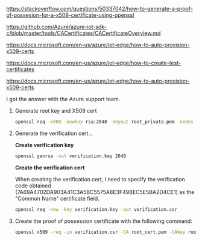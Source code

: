 https://stackoverflow.com/questions/50337042/how-to-generate-a-proof-of-possesion-for-a-x509-certificate-using-openssl


https://github.com/Azure/azure-iot-sdk-c/blob/master/tools/CACertificates/CACertificateOverview.md

https://docs.microsoft.com/en-us/azure/iot-edge/how-to-auto-provision-x509-certs


https://docs.microsoft.com/en-us/azure/iot-edge/how-to-create-test-certificates


https://docs.microsoft.com/en-us/azure/iot-edge/how-to-auto-provision-x509-certs


I got the answer with the Azure support team.

1. Generate root key and X509 cert

    ```bash
    openssl req -x509 -newkey rsa:2048 -keyout root_private.pem -nodes -out root_cert.pem
    ```
2. Generate the verification cert...

    **Create verification key**

    ```bash
    openssl genrsa -out verification.key 2048
    ```
    **Create the verification cert**

    When creating the verification cert, I need to specify the verification code obtained (7A69A4702DA903A41C3A5BC5575A8E3F49BEC5E5BA2D4CE1) as the "Common Name" certificate field.

    ```bash
    openssl req -new -key verification.key -out verification.csr
    ```
3. Create the proof of possession certificate with the following command:

    ```bash
    openssl x509 -req -in verification.csr -CA root_cert.pem -CAkey root_private.pem -CAcreateserial -out verificationCert.pem -days 1024 -sha256
    ```